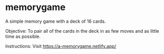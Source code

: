 # memorygame
A simple memory game with a deck of 16 cards.

Objective: To pair all of the cards in the deck in as few moves and as little time as possible. 

Instructions: Visit https://a-memorygame.netlify.app/
